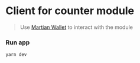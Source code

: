 # Client for counter module

> Use [Martian Wallet](https://martianwallet.xyz/) to interact with the module

### Run app

```bash
yarn dev
```

